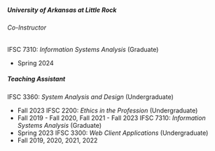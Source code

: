 
##### University of Arkansas at Little Rock

###### Co-Instructor
IFSC 7310: *Information Systems Analysis* (Graduate)
* Spring 2024

##### Teaching Assistant
IFSC 3360: *System Analysis and Design* (Undergraduate)
* Fall 2023
IFSC 2200: *Ethics in the Profession* (Undergraduate)
* Fall 2019 - Fall 2020, Fall 2021 - Fall 2023
IFSC 7310: *Information Systems Analysis* (Graduate)
* Spring 2023
IFSC 3300: *Web Client Applications* (Undergraduate)
* Fall 2019, 2020, 2021, 2022